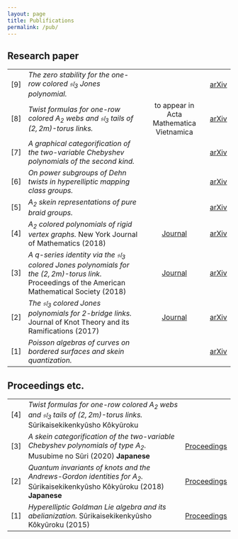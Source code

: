 ```yaml
---
layout: page
title: Publifications
permalink: /pub/
---
```


## Research paper


|||||
|--:|:--|:--:|:--:|
|[9]|*The zero stability for the one-row colored $\mathfrak{sl} _ 3$ Jones polynomial.*||[arXiv](https://arxiv.org/abs/2007.15621)|
|[8]|*Twist formulas for one-row colored $A _ {2}$ webs and $\mathfrak{sl} _ {3}$ tails of $(2,2m)$-torus links.*|to appear in Acta Mathematica Vietnamica|[arXiv](https://arxiv.org/abs/2003.12278)|
|[7]|*A graphical categorification of the two-variable Chebyshev polynomials of the second kind.*||[arXiv](https://arxiv.org/abs/1903.01099)|
|[6]|*On power subgroups of Dehn twists in hyperelliptic mapping class groups.*||[arXiv](https://arxiv.org/abs/1801.06026)|
|[5]|*$A _ {2}$ skein representations of pure braid groups.*||[arXiv](https://arxiv.org/abs/1711.05931)|
|[4]|*$A _ {2}$ colored polynomials of rigid vertex graphs.* New York Journal of Mathematics (2018)|[Journal](http://nyjm.albany.edu/j/2018/24-19.html)|[arXiv](https://arxiv.org/abs/1708.09131)|
|[3]|*A $q$-series identity via the $\mathfrak{sl}_{3}$ colored Jones polynomials for the $(2,2m)$-torus link.* Proceedings of the American Mathematical Society (2018)|[Journal](https://doi.org/10.1090/proc/13907)|[arXiv](https://arxiv.org/abs/1612.02144)|
|[2]|*The $\mathfrak{sl} _ 3$ colored Jones polynomials for $2$-bridge links.* Journal of Knot Theory and its Ramifications (2017)|[Journal](https://doi.org/10.1142/S0218216517500389)|[arXiv](https://arxiv.org/abs/1609.07289)|
|[1]|*Poisson algebras of curves on bordered surfaces and skein quantization.*||[arXiv](https://arxiv.org/abs/1504.00174)|


## Proceedings etc.


||||
|--:|:--|:--:|
|[4]|*Twist formulas for one-row colored $A_{2}$ webs and $\mathfrak{sl}_{3}$ tails of $(2,2m)$-torus links.* Sûrikaisekikenkyûsho Kôkyûroku||
|[3]|*A skein categorification of the two-variable Chebyshev polynomials of type $A_{2}$.* Musubime no Sûri (2020) **Japanese**|[Proceedings](http://www.math.chs.nihon-u.ac.jp/~ichihara/Knots2019/Proceedings/191219_9_Yuasa.pdf)|
|[2]|*Quantum invariants of knots and the Andrews-Gordon identities for $A_{2}$.* Sûrikaisekikenkyûsho Kôkyûroku (2018) **Japanese**|[Proceedings](http://www.kurims.kyoto-u.ac.jp/~kyodo/kokyuroku/contents/2075.html)|
|[1]|*Hyperelliptic Goldman Lie algebra and its abelianization.* Sûrikaisekikenkyûsho Kôkyûroku (2015)|[Proceedings](http://ci.nii.ac.jp/naid/110009905818/)|

